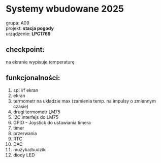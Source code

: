 # Systemy wbudowane 2025
grupa: A09  
projekt: **stacja pogody**  
urządzenie: **LPC1769**

## checkpoint:
na ekranie wypisuje temperaturę

## funkcjonalności:
1. spi i/f ekran
2. ekran 
3. termometr na układzie max (zamienia temp. na impulsy o zmiennym czasie)
4. drugi termometr LM75
5. I2C interfejs do LM75
6. GPIO - Joystick do ustawiania timera   
7. timer
8. przerwania
9. RTC
10. DAC
11. muzyka/budzik
12. diody LED
